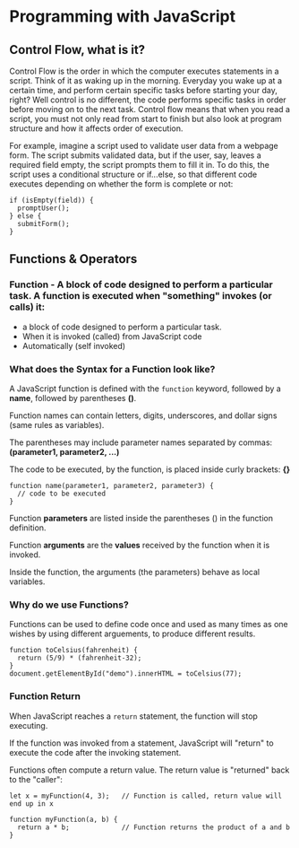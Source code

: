 
# **Programming with JavaScript**

## Control Flow, what is it?

Control Flow is the order in which the computer executes statements in a script. Think of it as waking up in the morning. Everyday you wake up at a certain time, and perform certain specific tasks before starting your day, right? Well control is no different, the code performs specific tasks in order before moving on to the next task. Control flow means that when you read a script, you must not only read from start to finish but also look at program structure and how it affects order of execution.

For example, imagine a script used to validate user data from a webpage form. The script submits validated data, but if the user, say, leaves a required field empty, the script prompts them to fill it in. To do this, the script uses a conditional structure or if...else, so that different code executes depending on whether the form is complete or not:

```
if (isEmpty(field)) {
  promptUser();
} else {
  submitForm();
}
```

## Functions & Operators

### **Function** - A block of code designed to perform a particular task. A function is executed when "something" invokes (or calls) it:

- a block of code designed to perform a particular task.
- When it is invoked (called) from JavaScript code
- Automatically (self invoked)

### **What does the Syntax for a Function look like?**

A JavaScript function is defined with the `function` keyword, followed by a **name**, followed by parentheses **()**.

Function names can contain letters, digits, underscores, and dollar signs (same rules as variables).

The parentheses may include parameter names separated by commas:
**(parameter1, parameter2, ...)**

The code to be executed, by the function, is placed inside curly brackets: **{}**

```
function name(parameter1, parameter2, parameter3) {
  // code to be executed
}
```

Function **parameters** are listed inside the parentheses () in the function definition.

Function **arguments** are the **values** received by the function when it is invoked.

Inside the function, the arguments (the parameters) behave as local variables.

### **Why do we use Functions?**

Functions can be used to define code once and used as many times as one wishes by using different arguements, to produce different results.

```
function toCelsius(fahrenheit) {
  return (5/9) * (fahrenheit-32);
}
document.getElementById("demo").innerHTML = toCelsius(77);
```

### **Function Return**

When JavaScript reaches a `return` statement, the function will stop executing.

If the function was invoked from a statement, JavaScript will "return" to execute the code after the invoking statement.

Functions often compute a return value. The return value is "returned" back to the "caller":

```
let x = myFunction(4, 3);   // Function is called, return value will end up in x

function myFunction(a, b) {
  return a * b;             // Function returns the product of a and b
}
```


